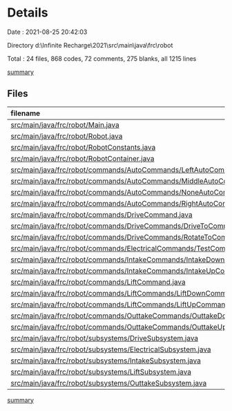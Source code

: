 # Details

Date : 2021-08-25 20:42:03

Directory d:\Infinite Recharge\2021\src\main\java\frc\robot

Total : 24 files,  868 codes, 72 comments, 275 blanks, all 1215 lines

[summary](results.md)

## Files
| filename | language | code | comment | blank | total |
| :--- | :--- | ---: | ---: | ---: | ---: |
| [src/main/java/frc/robot/Main.java](/src/main/java/frc/robot/Main.java) | Java | 8 | 3 | 5 | 16 |
| [src/main/java/frc/robot/Robot.java](/src/main/java/frc/robot/Robot.java) | Java | 79 | 3 | 22 | 104 |
| [src/main/java/frc/robot/RobotConstants.java](/src/main/java/frc/robot/RobotConstants.java) | Java | 46 | 3 | 18 | 67 |
| [src/main/java/frc/robot/RobotContainer.java](/src/main/java/frc/robot/RobotContainer.java) | Java | 63 | 3 | 16 | 82 |
| [src/main/java/frc/robot/commands/AutoCommands/LeftAutoCommands.java](/src/main/java/frc/robot/commands/AutoCommands/LeftAutoCommands.java) | Java | 15 | 3 | 6 | 24 |
| [src/main/java/frc/robot/commands/AutoCommands/MiddleAutoCommands.java](/src/main/java/frc/robot/commands/AutoCommands/MiddleAutoCommands.java) | Java | 15 | 3 | 6 | 24 |
| [src/main/java/frc/robot/commands/AutoCommands/NoneAutoCommands.java](/src/main/java/frc/robot/commands/AutoCommands/NoneAutoCommands.java) | Java | 5 | 3 | 4 | 12 |
| [src/main/java/frc/robot/commands/AutoCommands/RightAutoCommands.java](/src/main/java/frc/robot/commands/AutoCommands/RightAutoCommands.java) | Java | 15 | 3 | 6 | 24 |
| [src/main/java/frc/robot/commands/DriveCommand.java](/src/main/java/frc/robot/commands/DriveCommand.java) | Java | 19 | 3 | 8 | 30 |
| [src/main/java/frc/robot/commands/DriveCommands/DriveToCommand.java](/src/main/java/frc/robot/commands/DriveCommands/DriveToCommand.java) | Java | 31 | 3 | 11 | 45 |
| [src/main/java/frc/robot/commands/DriveCommands/RotateToCommand.java](/src/main/java/frc/robot/commands/DriveCommands/RotateToCommand.java) | Java | 31 | 3 | 11 | 45 |
| [src/main/java/frc/robot/commands/ElectricalCommands/TestCommand.java](/src/main/java/frc/robot/commands/ElectricalCommands/TestCommand.java) | Java | 25 | 3 | 7 | 35 |
| [src/main/java/frc/robot/commands/IntakeCommands/IntakeDownCommand.java](/src/main/java/frc/robot/commands/IntakeCommands/IntakeDownCommand.java) | Java | 24 | 3 | 10 | 37 |
| [src/main/java/frc/robot/commands/IntakeCommands/IntakeUpCommand.java](/src/main/java/frc/robot/commands/IntakeCommands/IntakeUpCommand.java) | Java | 24 | 3 | 10 | 37 |
| [src/main/java/frc/robot/commands/LiftCommand.java](/src/main/java/frc/robot/commands/LiftCommand.java) | Java | 44 | 3 | 9 | 56 |
| [src/main/java/frc/robot/commands/LiftCommands/LiftDownCommand.java](/src/main/java/frc/robot/commands/LiftCommands/LiftDownCommand.java) | Java | 34 | 3 | 11 | 48 |
| [src/main/java/frc/robot/commands/LiftCommands/LiftUpCommand.java](/src/main/java/frc/robot/commands/LiftCommands/LiftUpCommand.java) | Java | 34 | 3 | 11 | 48 |
| [src/main/java/frc/robot/commands/OuttakeCommands/OuttakeDownCommand.java](/src/main/java/frc/robot/commands/OuttakeCommands/OuttakeDownCommand.java) | Java | 24 | 3 | 10 | 37 |
| [src/main/java/frc/robot/commands/OuttakeCommands/OuttakeUpCommand.java](/src/main/java/frc/robot/commands/OuttakeCommands/OuttakeUpCommand.java) | Java | 24 | 3 | 10 | 37 |
| [src/main/java/frc/robot/subsystems/DriveSubsystem.java](/src/main/java/frc/robot/subsystems/DriveSubsystem.java) | Java | 96 | 3 | 28 | 127 |
| [src/main/java/frc/robot/subsystems/ElectricalSubsystem.java](/src/main/java/frc/robot/subsystems/ElectricalSubsystem.java) | Java | 53 | 3 | 14 | 70 |
| [src/main/java/frc/robot/subsystems/IntakeSubsystem.java](/src/main/java/frc/robot/subsystems/IntakeSubsystem.java) | Java | 28 | 3 | 9 | 40 |
| [src/main/java/frc/robot/subsystems/LiftSubsystem.java](/src/main/java/frc/robot/subsystems/LiftSubsystem.java) | Java | 103 | 3 | 23 | 129 |
| [src/main/java/frc/robot/subsystems/OuttakeSubsystem.java](/src/main/java/frc/robot/subsystems/OuttakeSubsystem.java) | Java | 28 | 3 | 10 | 41 |

[summary](results.md)